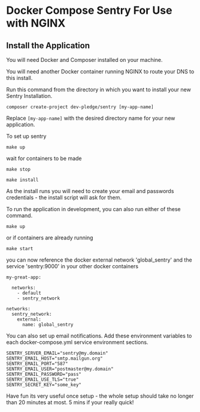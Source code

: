 # Docker Compose Sentry For Use with NGINX

## Install the Application

You will need Docker and Composer installed on your machine.

You will need another Docker container running NGINX to route your DNS to this install.

Run this command from the directory in which you want to install your new Sentry Installation.

    composer create-project dev-pledge/sentry [my-app-name]

Replace `[my-app-name]` with the desired directory name for your new application. 

To set up sentry

    make up

wait for containers to be made
    
    make stop
    
    make install

As the install runs you will need to create your email and passwords credentials - the install script will ask for them.

To run the application in development, you can also run either of these command. 

	make up
	
or if containers are already running

    make start


you can now reference the docker external network 'global_sentry' and the service 'sentry:9000' in your other docker containers 
    
    my-great-app:
      
      networks:
        - default
        - sentry_network
    
    networks:
      sentry_network:
        external:
          name: global_sentry
	 
You can also set up email notifications.  Add these environment variables to each docker-compose.yml service environment sections.

    SENTRY_SERVER_EMAIL="sentry@my.domain"
    SENTRY_EMAIL_HOST="smtp.mailgun.org"
    SENTRY_EMAIL_PORT="587"
    SENTRY_EMAIL_USER="postmaster@my.domain"
    SENTRY_EMAIL_PASSWORD="pass"
    SENTRY_EMAIL_USE_TLS="true"
    SENTRY_SECRET_KEY="some_key" 

Have fun its very useful once setup - the whole setup should take no longer than 20 minutes at most.  5 mins if your really quick!
